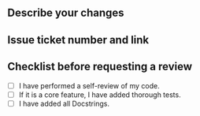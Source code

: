 ## Describe your changes

## Issue ticket number and link

## Checklist before requesting a review
- [ ] I have performed a self-review of my code.
- [ ] If it is a core feature, I have added thorough tests.
- [ ] I have added all Docstrings.
